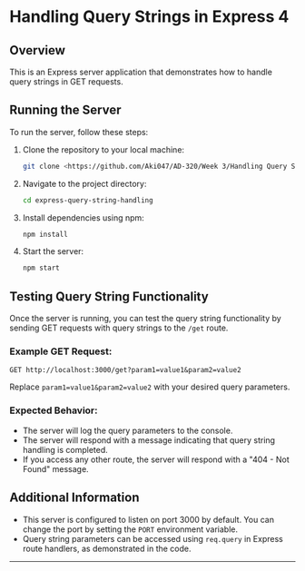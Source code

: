 

# Handling Query Strings in Express 4 

## Overview

This is an Express server application that demonstrates how to handle query strings in GET requests.

## Running the Server

To run the server, follow these steps:

1. Clone the repository to your local machine:
   ```bash
   git clone <https://github.com/Aki047/AD-320/Week 3/Handling Query Strings in Express 4
   ```

2. Navigate to the project directory:
   ```bash
   cd express-query-string-handling
   ```

3. Install dependencies using npm:
   ```bash
   npm install
   ```

4. Start the server:
   ```bash
   npm start
   ```

## Testing Query String Functionality

Once the server is running, you can test the query string functionality by sending GET requests with query strings to the `/get` route.

### Example GET Request:
```
GET http://localhost:3000/get?param1=value1&param2=value2
```

Replace `param1=value1&param2=value2` with your desired query parameters.

### Expected Behavior:

- The server will log the query parameters to the console.
- The server will respond with a message indicating that query string handling is completed.
- If you access any other route, the server will respond with a "404 - Not Found" message.

## Additional Information

- This server is configured to listen on port 3000 by default. You can change the port by setting the `PORT` environment variable.
- Query string parameters can be accessed using `req.query` in Express route handlers, as demonstrated in the code.

---

